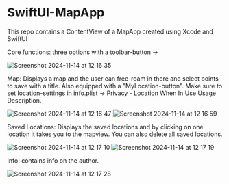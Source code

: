 # SwiftUI-MapApp
This repo contains a ContentView of a MapApp created using Xcode and SwiftUI

Core functions: three options with a toolbar-button ->

![Screenshot 2024-11-14 at 12 16 35](https://github.com/user-attachments/assets/cdb7d312-a3d8-45a7-a53b-e37fcd27a651)

Map: Displays a map and the user can free-roam in there and select points to save with a title. Also equipped with a "MyLocation-button". Make sure to set location-settings in info.plist -> Privacy - Location When In Use Usage Description.

![Screenshot 2024-11-14 at 12 16 47](https://github.com/user-attachments/assets/6cd03dc1-d9dd-48f6-9543-000266c84e4a)
![Screenshot 2024-11-14 at 12 16 59](https://github.com/user-attachments/assets/32401e6f-ab84-4206-b3b9-930c13329a25)


Saved Locations: Displays the saved locations and by clicking on one location it takes you to the mapview. You can also delete all saved locations.

![Screenshot 2024-11-14 at 12 17 10](https://github.com/user-attachments/assets/e82c68c9-1ba0-47e1-9887-0d56247424d6)
![Screenshot 2024-11-14 at 12 17 19](https://github.com/user-attachments/assets/f40b06b6-0c47-4b2f-b5ba-18e401dbf9d6)


Info: contains info on the author.

![Screenshot 2024-11-14 at 12 17 28](https://github.com/user-attachments/assets/281c0dc6-5d7f-43e0-86b7-bed30343a68e)








